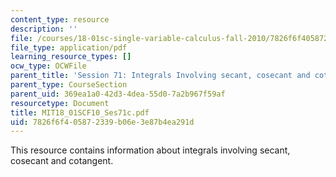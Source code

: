 ```yaml
---
content_type: resource
description: ''
file: /courses/18-01sc-single-variable-calculus-fall-2010/7826f6f405872339b06e3e87b4ea291d_MIT18_01SCF10_Ses71c.pdf
file_type: application/pdf
learning_resource_types: []
ocw_type: OCWFile
parent_title: 'Session 71: Integrals Involving secant, cosecant and cotangent'
parent_type: CourseSection
parent_uid: 369ea1a0-42d3-4dea-55d0-7a2b967f59af
resourcetype: Document
title: MIT18_01SCF10_Ses71c.pdf
uid: 7826f6f4-0587-2339-b06e-3e87b4ea291d
---
```

This resource contains information about integrals involving secant, cosecant and cotangent.


